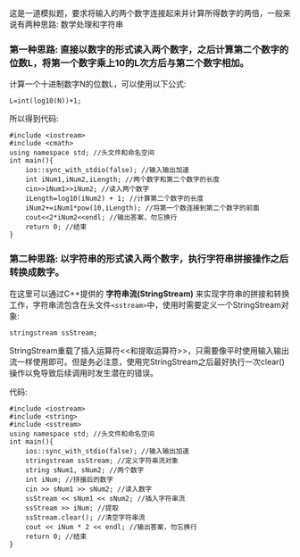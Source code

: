 这是一道模拟题，要求将输入的两个数字连接起来并计算所得数字的两倍，一般来说有两种思路: 数学处理和字符串

### 第一种思路: 直接以数字的形式读入两个数字，之后计算第二个数字的位数L，将第一个数字乘上10的L次方后与第二个数字相加。

计算一个十进制数字N的位数L，可以使用以下公式:

```
L=int(log10(N))+1;
```

所以得到代码:

```
#include <iostream>
#include <cmath>
using namespace std; //头文件和命名空间
int main(){
    ios::sync_with_stdio(false); //输入输出加速
    int iNum1,iNum2,iLength; //两个数字和第二个数字的长度
    cin>>iNum1>>iNum2; //读入两个数字
    iLength=log10(iNum2) + 1; //计算第二个数字的长度
    iNum2+=iNum1*pow(10,iLength); //将第一个数连接到第二个数字的前面
    cout<<2*iNum2<<endl; //输出答案，勿忘换行
    return 0; //结束
}
```

### 第二种思路: 以字符串的形式读入两个数字，执行字符串拼接操作之后转换成数字。

在这里可以通过C++提供的 **字符串流(StringStream)** 来实现字符串的拼接和转换工作，字符串流包含在头文件`<sstream>`中，使用时需要定义一个StringStream对象:

```
stringstream ssStream;
```

StringStream重载了插入运算符<<和提取运算符>>，只需要像平时使用输入输出流一样使用即可。但是务必注意，使用完StringStream之后最好执行一次clear()操作以免导致后续调用时发生潜在的错误。

代码:

```
#include <iostream>
#include <string>
#include <sstream>
using namespace std; //头文件和命名空间
int main(){
	ios::sync_with_stdio(false); //输入输出加速
	stringstream ssStream; //定义字符串流对象
	string sNum1, sNum2; //两个数字
	int iNum; //拼接后的数字
	cin >> sNum1 >> sNum2; //读入数字
	ssStream << sNum1 << sNum2; //插入字符串流
	ssStream >> iNum; //提取
	ssStream.clear(); //清空字符串流
	cout << iNum * 2 << endl; //输出答案，勿忘换行
	return 0; //结束
}
```